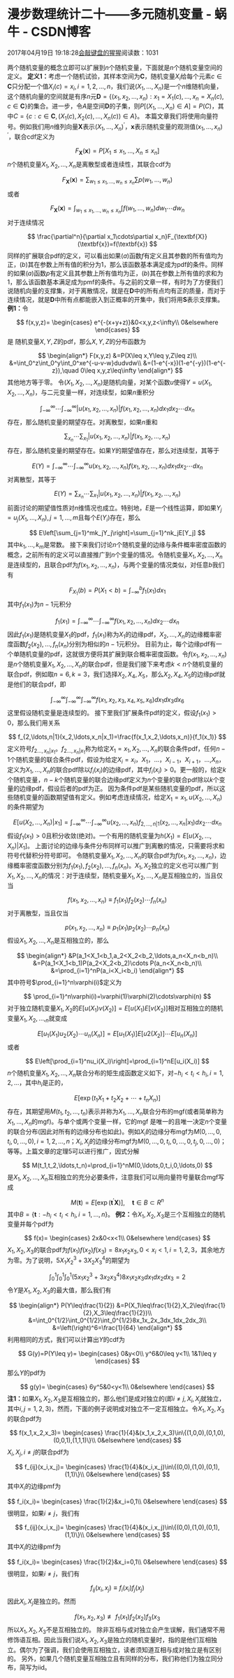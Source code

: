 
# 漫步数理统计二十——多元随机变量 - 蜗牛 - CSDN博客


2017年04月19日 19:18:28[会敲键盘的猩猩](https://me.csdn.net/u010182633)阅读数：1031


两个随机变量的概念立即可以扩展到$n$个随机变量，下面就是$n$个随机变量空间的定义。
$\textbf{定义1：}$考虑一个随机试验，其样本空间为$\textbf{C}$，随机变量$X_i$给每个元素$c\in\textbf{C}$只分配一个值$X_i(c)=x_i,i=1,2,\ldots,n$，我们说$(X_1,\ldots,X_n)$是一个$n$维随机向量，这个随机向量的空间就是有序$n$元$\textbf{D}=\{(x_1,x_2,\ldots,x_n):x_1=X_1(c),\ldots,x_n=X_n(c),c\in\textbf{C}\}$的集合。进一步，令$A$是空间$\textbf{D}$的子集，则$P[(X_1,\ldots,X_n)\in A]=P(C)$，其中$C=\{c:c\in\textbf{C},(X_1(c),X_2(c),\ldots,X_n(c))\in A\}$。
本篇文章我们将使用向量符号。例如我们用$n$维列向量$\textbf{X}$表示$(X_1,\ldots,X_n)^\prime$，$\textbf{x}$表示随机变量的观测值$(x_1,\ldots,x_n)^\prime$，联合cdf定义为

$$
F_{\textbf{X}}(\textbf{x})=P[X_1\leq x_1,\ldots,X_n\leq x_n]
$$
$n$个随机变量$X_1,X_2,\ldots,X_n$是离散型或者连续性，其联合cdf为

$$
F_{\textbf{X}}(\textbf{x})=\sum_{w_1\leq x_1,\ldots,w_n\leq x_n}\sum p(w_1,\ldots,w_n)
$$
或者

$$
F_{\textbf{X}}(\textbf{x})=\int_{w_1\leq x_1,\ldots,w_n\leq x_n}\int f(w_1,\ldots,w_n)dw_1\cdots dw_n
$$
对于连续情况

$$
\frac{\partial^n}{\partial x_1\cdots\partial x_n}F_{\textbf{X}}(\textbf{x})=f(\textbf{x})
$$
同样的扩展联合pdf的定义，可以看出如果$(a)$函数$f$有定义且其参数的所有值均为正，$(b)$其在参数上所有值的积分为1，那么该函数基本满足成为pdf的条件。同样的如果$(a)$函数$p$有定义且其参数上所有值均为正，$(b)$其在参数上所有值的求和为1，那么该函数基本满足成为pmf的条件。与之前的文章一样，有时为了方便我们说随机向量的支撑集，对于离散情况，就是在$\textbf{D}$中的所有点均有正的质量，而对于连续情况，就是$\textbf{D}$中所有点都能嵌入到正概率的开集中，我们将用$\textbf{S}$表示支撑集。
$\textbf{例1：}$令

$$
f(x,y,z)=
\begin{cases}
e^{-(x+y+z)}&0<x,y,z<\infty\\
0&elsewhere
\end{cases}
$$
是
随机变量$X,Y,Z$的pdf，那么$X,Y,Z$的分布函数为

$$
\begin{align*}
F(x,y,z)
&=P(X\leq x,Y\leq y,Z\leq z)\\
&=\int_0^z\int_0^y\int_0^xe^{-u-v-w}dudvdw\\
&=(1-e^{-x})(1-e^{-y})(1-e^{-z}),\quad 0\leq x,y,z\leq\infty
\end{align*}
$$
其他地方等于零。
令$(X_1,X_2,\ldots,X_n)$是随机向量，对某个函数$u$使得$Y=u(X_1,X_2,\ldots,X_n)$，与二元变量一样，对连续型，如果$n$重积分

$$
\int_{-\infty}^{\infty}\cdots\int_{-\infty}^{\infty}|u(x_1,x_2,\ldots,x_n)|f(x_1,x_2,\ldots,x_n)dx_1dx_2\cdots dx_n
$$
存在，那么随机变量的期望存在。对离散型，如果$n$重和

$$
\sum_{x_n}\cdots\sum_{x_1}|u(x_1,x_2,\ldots,x_n)|f(x_1,x_2,\ldots,x_n)
$$
存在，那么随机变量的期望存在。如果$Y$的期望值存在，那么对连续型，其等于

$$
E(Y)=\int_{-\infty}^{\infty}\cdots\int_{-\infty}^{\infty}u(x_1,x_2,\ldots,x_n)f(x_1,x_2,\ldots,x_n)dx_1dx_2\cdots dx_n
$$
对离散型，其等于

$$
E(Y)=\sum_{x_n}\cdots\sum_{x_1}|u(x_1,x_2,\ldots,x_n)|f(x_1,x_2,\ldots,x_n)
$$
前面讨论的期望值性质对$n$维情况也成立。特别地，$E$是一个线性运算，即如果$Y_j=u_j(X_1,\ldots,X_n),j=1,\ldots,m$且每个$E(Y_i)$存在，那么

$$
E\left[\sum_{j=1}^mk_jY_j\right]=\sum_{j=1}^nk_jE[Y_j]
$$
其中$k_1,\ldots,k_m$是常数。
接下来我们讨论$n$个随机变量的边缘与条件概率密度函数的概念，之前所有的定义可以直接推广到$n$个变量的情况。令随机变量$X_1,X_2,\ldots,X_n$是连续型的，且联合pdf为$f(x_1,x_2,\ldots,x_n)$，与两个变量的情况类似，对任意$b$我们有

$$
F_{X_1}(b)=P(X_1<b)=\int_{-\infty}^bf_1(x_1)dx_1
$$
其中$f_1(x_1)$为$n-1$元积分

$$
f_1(x_1)=\int_{-\infty}^{\infty}\cdots\int_{-\infty}^{\infty}f(x_1,x_2,\ldots,x_n)dx_2\cdots dx_n
$$
因此$f_1(x_1)$是随机变量$X_1$的pdf，$f_1(x_1)$称为$X_1$的边缘pdf，$X_2,\ldots,X_n$的边缘概率密度函数$f_2(x_2),\ldots,f_n(x_n)$分别为相似的$n-1$元积分。
目前为止，每个边缘pdf有一个单随机变量的pdf，这就很方便将其扩展到联合概率密度函数。令$f(x_1,x_2,\ldots,x_n)$是$n$个随机变量$X_1,X_2,\ldots,X_n$的联合pdf，但是我们接下来考虑$k<n$个随机变量的联合pdf，例如取$n=6,k=3$，我们选择$X_2,X_4,X_5$，那么$X_2,X_4,X_5$的边缘pdf就是他们的联合pdf，即

$$
\int_{-\infty}^{\infty}\int_{-\infty}^{\infty}\int_{-\infty}^{\infty}f(x_1,x_2,x_3,x_4,x_5,x_6)dx_1dx_3dx_6
$$
这里假设随机变量是连续型的。
接下里我们扩展条件pdf的定义，假设$f_1(x_1)>0$，那么我们用关系

$$
f_{2,\ldots,n|1}(x_2,\ldots,x_n|x_1)=\frac{f(x_1,x_2,\ldots,x_n)}{f_1(x_1)}
$$
定义符号$f_{2\ldots,x_n|x_1}$。$f_{2\ldots,x_n|x_1}$称为给定$X_1=x_1,X_2,\ldots,X_n$的联合条件pdf，任何$n-1$个随机变量的联合条件pdf，假设为给定$X_i=x_i$，$X_1$，$\ldots$，$X_{i-1}$，$X_{i+1}$，$\ldots$,$X_n$，定义为$X_1,\ldots,X_n$的联合pdf除以$f_i(x_i)$的边缘pdf，其中$f_i(x_i)>0$。更一般的，给定$k$个随机变量，$n-k$个随机变量的联合边缘pdf定义为$n$个变量的联合pdf除以$k$个变量的边缘pdf，假设后者的pdf为正。
因为条件pdf是某些随机变量的pdf，所以这些随机变量的函数期望值有定义。例如考虑连续情况，给定$X_1=x_1,u(X_2,\ldots,X_n)$的条件期望为

$$
E[u(X_2,\ldots,X_n)|x_1]=\int_{-\infty}^{\infty}\cdots\int_{-\infty}^{\infty}u(x_2,\ldots,x_n)f_{2,\ldots,n|1}(x_2,\ldots,x_n|x_1)dx_2\cdots dx_n
$$
假设$f_1(x_1)>0$且积分收敛(绝对)。一个有用的随机变量为$h(X_1)=E[u(X_2,\ldots,X_n)|X_1]$。
上面讨论的边缘与条件分布同样可以推广到离散的情况，只需要将求和符号代替积分符号即可。
令随机变量$X_1,X_2,\ldots,X_n$的联合pdf为$f(x_1,x_2,\ldots,x_n)$，边缘概率密度函数分别为$f_1(x_1),f_2(x_2),\ldots,f_n(x_n)$。$X_1,X_2$独立的定义也可以推广到$X_1,X_2,\ldots,X_n$的情况：对于连续型，随机变量$X_1,X_2,\ldots,X_n$是互相独立的，当且仅当

$$
f(x_1,x_2,\ldots,x_n)\equiv f_1(x_1)f_2(x_2)\cdots f_n(x_n)
$$
对于离散型，当且仅当

$$
p(x_1,x_2,\ldots,x_n)\equiv p_1(x_1)p_2(x_2)\cdots p_n(x_n)
$$
假设$X_1,X_2,\ldots,X_n$是互相独立的，那么

$$
\begin{align*}
&P(a_1<X_1<b_1,a_2<X_2<b_2,\ldots,a_n<X_n<b_n)\\
&=P(a_1<X_1<b_1)P(a_2<X_2<b_2)\cdots P(a_n<X_n<b_n)\\
&=\prod_{i=1}^nP(a_i<X_i<b_i)
\end{align*}
$$
其中符号$\prod_{i=1}^n\varphi(i)$定义为

$$
\prod_{i=1}^n\varphi(i)=\varphi(1)\varphi(2)\cdots\varphi(n)
$$
对于独立随机变量$X_1,X_2$的$E[u(X_1)v(X_2)]=E[u(X_1)E[v(X_2)]$相对互相独立的随机变量$X_1,X_2,\ldots,_n$就变成

$$
E[u_1(X_1)u_2(X_2)\cdots u_n(X_n)]=E[u_1(X_1)]E[u2(X_2)]\cdots E[u_n(X_n)]
$$
或者

$$
E\left[\prod_{i=1}^nu_i(X_i)\right]=\prod_{i=1}^nE[u_i(X_i)]
$$
$n$个随机变量$X_1,X_2,\ldots,X_n$联合分布的矩生成函数定义如下，对$-h_i<t_i<h_i,i=1,2,\ldots$，其中$h_i$是正的，

$$
E[\exp(t_1X_1+t_2X_2+\cdots+t_nX_n)]
$$
存在，其期望用$M(t_1,t_2,\ldots,t_n)$表示并称为$X_1,\ldots,X_n$联合分布的mgf(或者简单称为$X_1,\ldots,X_n$的mgf)。与单个或两个变量一样，它的mgf 是唯一的且唯一决定$n$个变量的联合分布(因此对所有的边缘分布也如此)。例如$X_i$的边缘分布mgf为$M(0,\ldots,0,t_i,0,\ldots,0),i=1,2,\ldots,n$；$X_i,X_j$的边缘分布mgf为$M(0,\ldots,0,t_i,0,\ldots,0,t_j,0,\ldots,0)$；等等。上篇文章的定理5可以进行推广，因式分解

$$
M(t_1,t_2,\ldots,t_n)=\prod_{i=1}^nM(0,\ldots,0,t_i,0,\ldots,0)
$$
是$X_1,X_2,\ldots,X_n$互相独立的充分必要条件，注意我们可以用向量符号量联合mgf写成

$$
M(\textbf{t})=E[\exp(\textbf{t}^\prime\textbf{X})],\quad \textbf{t}\in B\subset R^n
$$
其中$B=\{\textbf{t}:-h_i<t_i<h_i,i=1,\ldots,n\}$。
$\textbf{例2：}$令$X_1,X_2,X_3$是三个互相独立的随机变量并每个pdf为

$$
f(x)=
\begin{cases}
2x&0<x<1\\
0&elsewhere
\end{cases}
$$
$X_1,X_2,X_3$的联合pdf为$f(x_1)f(x_2)f(x_3)=8x_1x_2x_3,0<x_i<1,i=1,2,3$，其余地方为零。为了说明，$5X_1X_2^3+3X_2X_3^4$的期望为

$$
\int_0^1\int_0^1\int_0^1(5x_1x_2^3+3x_2x_3^4)8x_1x_2x_3dx_1dx_2dx_3=2
$$
令$Y$是$X_1,X_2,X_3$的最大值，那么我们有

$$
\begin{align*}
P(Y\leq\frac{1}{2})
&=P(X_1\leq\frac{1}{2},X_2\leq\frac{1}{2},X_3\leq\frac{1}{2})\\
&=\int_0^{1/2}\int_0^{1/2}\int_0^{1/2}8x_1x_2x_3dx_1dx_2dx_3\\
&=\left(\right)^6=\frac{1}{64}
\end{align*}
$$
利用相同的方式，我们可以计算出$Y$的cdf为

$$
G(y)=P(Y\leq y)=
\begin{cases}
0&y<0\\
y^6&0\leq y<1\\
1&1\leq y
\end{cases}
$$
那么$Y$的pdf为

$$
g(y)=
\begin{cases}
6y^5&0<y<1\\
0&elsewhere
\end{cases}
$$
$\textbf{注1：}$如果$X_1,X_2,X_3$是互相独立的，那么他们是成对独立的(即$i\neq j,X_i,X_j$就独立，其中$i,j=1,2,3$)，然而，下面的例子说明成对独立不一定互相独立。令$X_1,X_2,X_3$的联合pdf为

$$
f(x_1,x_2,x_3)=
\begin{cases}
\frac{1}{4}&(x_1,x_2,x_3)\in\{(1,0,0),(0,1,0),(0,0,1),(1,1,1)\}\\
0&elsewhere
\end{cases}
$$
$X_i,X_j,i\neq j$的联合pdf为

$$
f_{ij}(x_i,x_j)=
\begin{cases}
\frac{1}{4}&(x_i,x_j)\in\{(0,0),(1,0),(0,1),(1,1)\}\\
0&elsewhere
\end{cases}
$$
其中$X_i$的边缘pmf为

$$
f_i(x_i)=
\begin{cases}
\frac{1}{2}&x_i=0,1\\
0&elsewhere
\end{cases}
$$
很明显，如果$i\neq j$，我们有

$$
f_{ij}(x_i,x_j)=
\begin{cases}
\frac{1}{4}&(x_i,x_j)\in\{(0,0),(1,0),(0,1),(1,1)\}\\
0&elsewhere
\end{cases}
$$
其中$X_i$的边缘pmf为

$$
f_i(x_i)=
\begin{cases}
\frac{1}{2}&x_i=0,1\\
0&elsewhere
\end{cases}
$$
很明显，如果$i\neq j$，我们有

$$
f_{ij}(x_i,x_j)\equiv f_i(x_i)f_j(x_j)
$$
因此$X_i,X_j$是独立的。然而

$$
f(x_1,x_2,x_3)\not\equiv f_1(x_1)f_2(x_2)f_3(x_3
$$
所以$X_1,X_2,X_3$不是互相独立的。
除非互相与成对独立会产生误解，我们通常不用修饰语互相。因此当我们说$X_1,X_2,X_3$是独立的随机变量时，指的是他们互相独立。偶尔为了强调，我们会使用互相独立，读者须知道互相与成对独立是有区别的。
另外，如果几个随机变量互相独立且有同样的分布，我们称他们为独立同分布，简写为iid。

